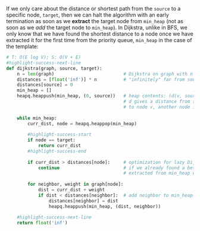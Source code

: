 If we only care about the distance or shortest path from the `source` to a specific node, `target`, then we can halt the algorithm with an early termination as soon as we **extract** the target node from `min_heap` (not as soon as we *add* the target node to `min_heap`). In Dijkstra, unlike in BFS, we only know that we have found the shortest distance to a node once we have extracted it for the first time from the priority queue, `min_heap` in the case of the template:

```python
# T: O(E log V); S: O(V + E)
#highlight-success-next-line
def dijkstra(graph, source, target):
    n = len(graph)                          # Dijkstra on graph with n nodes
    distances = [float('inf')] * n          # "infinitely" far from source (unvisited nodes)
    distances[source] = 0
    min_heap = []
    heapq.heappush(min_heap, (0, source))   # heap contents: (d(v, source), v), where
                                            # d gives a distance from source node
                                            # to node v, another node in graph
    
    while min_heap:
        curr_dist, node = heapq.heappop(min_heap)
        
        #highlight-success-start
        if node == target:
            return curr_dist
        #highlight-success-end
        
        if curr_dist > distances[node]:     # optimization for lazy Dijkstra: ignore current path
            continue                        # if we already found a better one (i.e., node was previously
                                            # extracted from min_heap with a smaller distance)
    
        for neighbor, weight in graph[node]:
            dist = curr_dist + weight
            if dist < distances[neighbor]:  # add neighbor to min_heap if it creates a shorter path
                distances[neighbor] = dist
                heapq.heappush(min_heap, (dist, neighbor))
    
    #highlight-success-next-line
    return float('inf')
```